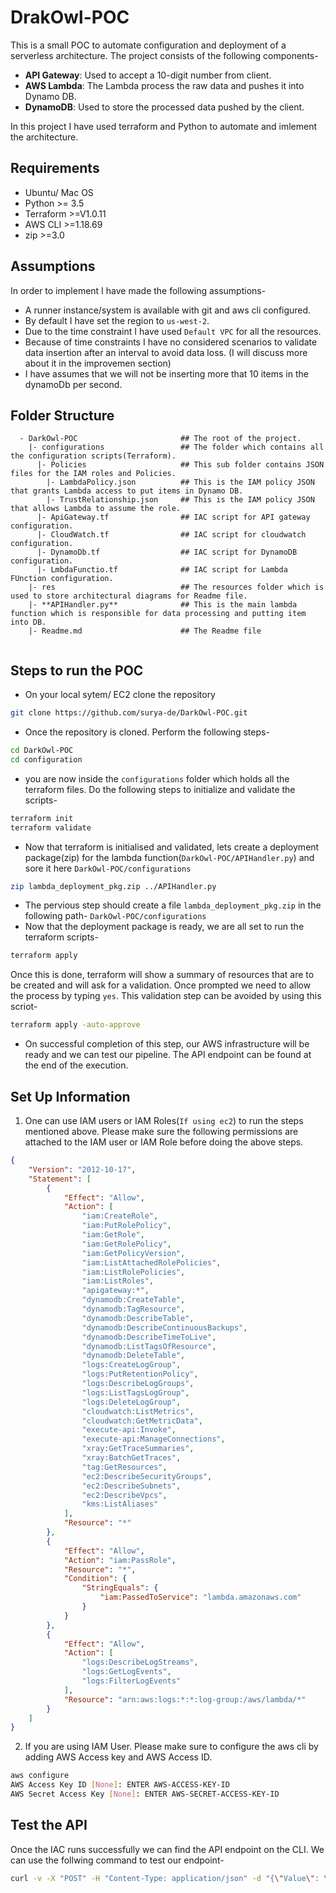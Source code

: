 # DrakOwl-POC
This is a small POC to automate configuration and deployment of a serverless architecture. The project consists of the following components-
* **API Gateway**: Used to accept a 10-digit number from client.
* **AWS Lambda**: The Lambda process the raw data and pushes it into Dynamo DB.
* **DynamoDB**: Used to store the processed data pushed by the client.

In this project I have used terraform and Python to automate and imlement the architecture.

## Requirements
* Ubuntu/ Mac OS
* Python >= 3.5
* Terraform >=V1.0.11
* AWS CLI >=1.18.69
* zip >=3.0

## Assumptions
In order to implement I have made the following assumptions-
* A runner instance/system is available with git and aws cli configured.
* By default I have set the region to `us-west-2`.
* Due to the time constraint I have used `Default VPC` for all the resources.
* Because of time constraints I have no considered scenarios to validate data insertion after an interval to avoid data loss. (I will discuss more about it in the improvemen section)
* I have assumes that we will not be inserting more that 10 items in the dynamoDb per second.

## Folder Structure
```
  - DarkOwl-POC                       ## The root of the project.
    |- configurations                 ## The folder which contains all the configuration scripts(Terraform).
      |- Policies                     ## This sub folder contains JSON files for the IAM roles and Policies.
        |- LambdaPolicy.json          ## This is the IAM policy JSON that grants Lambda access to put items in Dynamo DB.
        |- TrustRelationship.json     ## This is the IAM policy JSON that allows Lambda to assume the role. 
      |- ApiGateway.tf                ## IAC script for API gateway configuration.
      |- CloudWatch.tf                ## IAC script for cloudwatch configuration.
      |- DynamoDb.tf                  ## IAC script for DynamoDB configuration.
      |- LmbdaFunctio.tf              ## IAC script for Lambda FUnction configuration.
    |- res                            ## The resources folder which is used to store architectural diagrams for Readme file.
    |- **APIHandler.py**              ## This is the main lambda function which is responsible for data processing and putting item into DB.
    |- Readme.md                      ## The Readme file
    
```
## Steps to run the POC
* On your local sytem/ EC2 clone the repository
```bash
git clone https://github.com/surya-de/DarkOwl-POC.git
```
* Once the repository is cloned. Perform the following steps-
```bash
cd DarkOwl-POC
cd configuration
```
* you are now inside the ``configurations`` folder which holds all the terraform files. Do the following steps to initialize and validate the scripts-
```bash
terraform init
terraform validate
```
* Now that terraform is initialised and validated, lets create a deployment package(zip) for the lambda function(``DarkOwl-POC/APIHandler.py``) and sore it here ``DarkOwl-POC/configurations``
```bash
zip lambda_deployment_pkg.zip ../APIHandler.py
```
* The pervious step should create a file `lambda_deployment_pkg.zip` in the following path- `DarkOwl-POC/configurations`
* Now that the deployment package is ready, we are all set to run the terraform scripts-
```Bash
terraform apply
```
Once this is done, terraform will show a summary of resources that are to be created and will ask for a validation. Once prompted we need to allow the process by typing `yes`. This validation step can be avoided by using this scriot-
```bash
terraform apply -auto-approve
```
* On successful completion of this step, our AWS infrastructure will be ready and we can test our pipeline. The API endpoint can be found at the end of the execution.

## Set Up Information
1. One can use IAM users or IAM Roles(`If using ec2`) to run the steps mentioned above. Please make sure the following permissions are attached to the IAM user or IAM Role before doing the above steps.
```json
{
    "Version": "2012-10-17",
    "Statement": [
        {
            "Effect": "Allow",
            "Action": [
                "iam:CreateRole",
                "iam:PutRolePolicy",
                "iam:GetRole",
                "iam:GetRolePolicy",
                "iam:GetPolicyVersion",
                "iam:ListAttachedRolePolicies",
                "iam:ListRolePolicies",
                "iam:ListRoles",
                "apigateway:*",
                "dynamodb:CreateTable",
                "dynamodb:TagResource",
                "dynamodb:DescribeTable",
                "dynamodb:DescribeContinuousBackups",
                "dynamodb:DescribeTimeToLive",
                "dynamodb:ListTagsOfResource",
                "dynamodb:DeleteTable",
                "logs:CreateLogGroup",
                "logs:PutRetentionPolicy",
                "logs:DescribeLogGroups",
                "logs:ListTagsLogGroup",
                "logs:DeleteLogGroup",
                "cloudwatch:ListMetrics",
                "cloudwatch:GetMetricData",
                "execute-api:Invoke",
                "execute-api:ManageConnections",
                "xray:GetTraceSummaries",
                "xray:BatchGetTraces",
                "tag:GetResources",
                "ec2:DescribeSecurityGroups",
                "ec2:DescribeSubnets",
                "ec2:DescribeVpcs",
                "kms:ListAliases"
            ],
            "Resource": "*"
        },
        {
            "Effect": "Allow",
            "Action": "iam:PassRole",
            "Resource": "*",
            "Condition": {
                "StringEquals": {
                    "iam:PassedToService": "lambda.amazonaws.com"
                }
            }
        },
        {
            "Effect": "Allow",
            "Action": [
                "logs:DescribeLogStreams",
                "logs:GetLogEvents",
                "logs:FilterLogEvents"
            ],
            "Resource": "arn:aws:logs:*:*:log-group:/aws/lambda/*"
        }
    ]
}
```

2. If you are using IAM User. Please make sure to configure the aws cli by adding AWS Access key and AWS Access ID.
```bash
aws configure
AWS Access Key ID [None]: ENTER AWS-ACCESS-KEY-ID
AWS Secret Access Key [None]: ENTER AWS-SECRET-ACCESS-KEY-ID
```

## Test the API
Once the IAC runs successfully we can find the API endpoint on the CLI. We can use the follwing command to test our endpoint-
```bash
curl -v -X "POST" -H "Content-Type: application/json" -d "{\"Value\": \"12369845021\"}" https://REPLACE/WITH/API/ENDPOINT/URL
```
